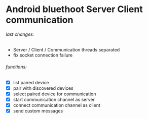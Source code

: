 # Android bluethoot Server Client communication 

###### last changes:
- Server / Client / Communication threads separated  
- fix socket connection failure

###### functions:
- [x] list paired device
- [x] pair with discovered devices 
- [x] select paired device for communication
- [x] start communication channel as server
- [x] connect communication channel as client
- [x] send custom messages 

